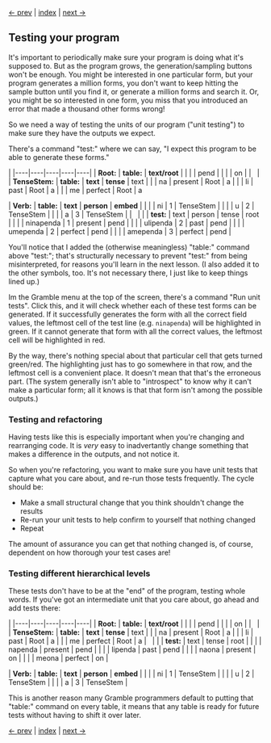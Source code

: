 [<- prev](embedding) | [index](../) | [next ->](understanding-structure)

## Testing your program

It's important to periodically make sure your program is doing what it's supposed to.  But as the program grows, the generation/sampling buttons won't be enough.  You might be interested in one particular form, but your program generates a million forms, you don't want to keep hitting the sample button until you find it, or generate a million forms and search it.  Or, you might be so interested in one form, you miss that you introduced an error that made a thousand other forms wrong!

So we need a way of testing the units of our program ("unit testing") to make sure they have the outputs we expect.

There's a command "test:" where we can say, "I expect this program to be able to generate these forms."

[]() |
|----|----|----|----|----|
| **Root:** | **table:** | **text/root** | 
|       |  | pend | 
|         | | on |
| &nbsp; |
| **TenseStem:** | **table:** | **text** | **tense** | text
|         | | na | present | Root | a
|         | | li | past | Root | a
|         | | me | perfect | Root | a

| **Verb:** | **table:** | **text** | **person** | **embed** |
|            |  | ni   | 1 | TenseStem |
|            |  | u   | 2 | TenseStem |
|            |  | a   | 3 | TenseStem |
| &nbsp;           | 
|           | **test:** | text  | person | tense | root |
| | | ninapenda | 1 | present | pend |
| | | ulipenda | 2 | past |  pend |
| | | umependa | 2 | perfect | pend |
| | | amependa | 3 | perfect | pend |

You'll notice that I added the (otherwise meaningless) "table:" command above "test:"; that's structurally necessary to prevent "test:" from being misinterpreted, for reasons you'll learn in the next lesson.  (I also added it to the other symbols, too.  It's not necessary there, I just like to keep things lined up.)

Im the Gramble menu at the top of the screen, there's a command "Run unit tests".  Click this, and it will check whether each of these test forms can be generated.  If it successfully generates the form with all the correct field values, the leftmost cell of the test line (e.g. ``ninapenda``) will be highlighted in green.  If it cannot generate that form with all the correct values, the leftmost cell will be highlighted in red.

By the way, there's nothing special about that particular cell that gets turned green/red.  The highlighting just has to go somewhere in that row, and the leftmost cell is a convenient place.  It doesn't mean that that's the erroneous part.  (The system generally isn't able to "introspect" to know why it can't make a particular form; all it knows is that that form isn't among the possible outputs.)

### Testing and refactoring

Having tests like this is especially important when you're changing and rearranging code.  It is *very* easy to inadvertantly change something that makes a difference in the outputs, and not notice it.  

So when you're refactoring, you want to make sure you have unit tests that capture what you care about, and re-run those tests frequently.  The cycle should be:

* Make a small structural change that you think shouldn't change the results
* Re-run your unit tests to help confirm to yourself that nothing changed
* Repeat

The amount of assurance you can get that nothing changed is, of course, dependent on how thorough your test cases are!  

### Testing different hierarchical levels

These tests don't have to be at the "end" of the program, testing whole words.  If you've got an intermediate unit that you care about, go ahead and add tests there:

[]() |
|----|----|----|----|----|
| **Root:** | **table:** | **text/root** | 
|       |  | pend | 
|         | | on |
| &nbsp; |
| **TenseStem:** | **table:** | **text** | **tense** | text
|         | | na | present | Root | a
|         | | li | past | Root | a
|         | | me | perfect | Root | a
| &nbsp;           | 
|           | **test:** | text | tense | root |
| | | napenda | present | pend |
| | | lipenda | past |  pend |
| | | naona | present | on |
| | | meona | perfect | on |

| **Verb:** | **table:** | **text** | **person** | **embed** |
|            |  | ni   | 1 | TenseStem |
|            |  | u   | 2 | TenseStem |
|            |  | a   | 3 | TenseStem |

This is another reason many Gramble programmers default to putting that "table:" command on every table, it means that any table is ready for future tests without having to shift it over later.

[<- prev](embedding) | [index](../) | [next ->](understanding-structure)
